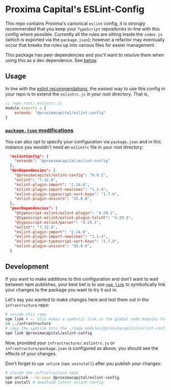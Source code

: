 # Proxima Capital's ESLint-Config

This repo contains Proxima's canonical `eslint` config, it is strongly recommended that you keep your `TypeScript` repositories in-line with this config where possible. Currently all the rules are sitting inside the `index.js` (which is exported via the `package.json`); however a refactor may eventually occur that breaks the rules up into various files for easier management.

This package has peer dependencies and you'll want to resolve them when using this as a dev dependence. See [below](#usage-pkg).

## Usage
In line with the [eslint recommendations](https://eslint.org/docs/developer-guide/shareable-configs), the easiest way to use this config in your repo is to extend the `eslintrc.js` in your root directory. That is,
```js
// repo_root/.eslintrc.js
module.exports = {
    extends: "@proximacapital/eslint-config"
}
```
### <a href="#usage-pkg" id="usage-pkg">`package.json` modifications</a>
You can also opt to specify your configuration via `package.json` and in this instance you wouldn't need an `eslintrc` file in your root directory:
```json
  "eslintConfig": {
    "extends": "@proximacapital/eslint-config"
  },
  "devDependencies": {
    "@proximacapital/eslint-config": "0.0.2",
    "eslint": "7.32.0",
    "eslint-plugin-import": "2.24.0",
    "eslint-plugin-import-newlines": "1.1.4",
    "eslint-plugin-typescript-sort-keys": "1.7.0",
    "eslint-plugin-unicorn": "35.0.0",
  },
  "peerDependencies": {
    "@typescript-eslint/eslint-plugin": "4.29.1",
    "@typescript-eslint/eslint-plugin-tslint": "4.29.1",
    "@typescript-eslint/parser": "4.29.1",
    "eslint": "7.32.0",
    "eslint-plugin-import": "2.24.0",
    "eslint-plugin-import-newlines": "1.1.4",
    "eslint-plugin-typescript-sort-keys": "1.7.0",
    "eslint-plugin-unicorn": "35.0.0",
  }
```

## Development
If you want to make additions to this configuration and don't want to wait between npm publishes, your best bet is to use [`npm link`](https://medium.com/dailyjs/how-to-use-npm-link-7375b6219557) to symbolically link your changes to the package you want to try it out in.

Let's say you wanted to make changes here and test them out in the `infrastructure` repo:
```bash
# inside this repo
npm link # <- this makes a symbolic link in the global node_modules folder
cd ../infrastructure
# copy the symlink into the ./node_modules/@proximacapital/eslint-config/
npm link @proximacapital/eslint-config
```

Now, provided your `infrastructure/.eslintrc.js` or `infrastructure/package.json` is configured as above, you should see the effects of your changes.

Don't forget to `npm unlink` (`npm uninstall`) after you publish your changes:
```bash
# inside the infrastructure repo
npm unlink --no-save @proximacapital/eslint-config
npm install # download latest eslint-config
```
